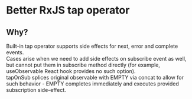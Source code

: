 # Better RxJS tap operator

## Why?

Built-in tap operator supports side effects for next, error and complete events.  
Cases arise when we need to add side effects on subscribe event as well,  
but cannot put them in subscribe method directly (for example, useObservable React hook provides no such option).  
tapOnSub splices original observable with EMPTY via concat to allow for such behavior - EMPTY completes immediately and executes provided subscription side-effect.
